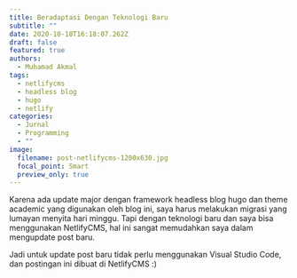 ```yaml
---
title: Beradaptasi Dengan Teknologi Baru
subtitle: ""
date: 2020-10-18T16:18:07.262Z
draft: false
featured: true
authors:
  - Muhamad Akmal
tags:
  - netlifycms
  - headless blog
  - hugo
  - netlify
categories:
  - Jurnal
  - Programming
  - ""
image:
  filename: post-netlifycms-1200x630.jpg
  focal_point: Smart
  preview_only: true
---
```

Karena ada update major dengan framework headless blog hugo dan theme academic yang digunakan oleh blog ini, saya harus melakukan migrasi yang lumayan menyita hari minggu. Tapi dengan teknologi baru dan saya bisa menggunakan NetlifyCMS, hal ini sangat memudahkan saya dalam mengupdate post baru.

Jadi untuk update post baru tidak perlu menggunakan Visual Studio Code, dan postingan ini dibuat di NetlifyCMS :)
